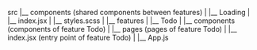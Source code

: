 src
|__ components (shared components between features)
| |__ Loading
| |__ index.jsx
| |__ styles.scss
|
|__ features
| |__ Todo
| |__ components (components of feature Todo)
| |__ pages (pages of feature Todo)
| |__ index.jsx (entry point of feature Todo)
|
|__ App.js 